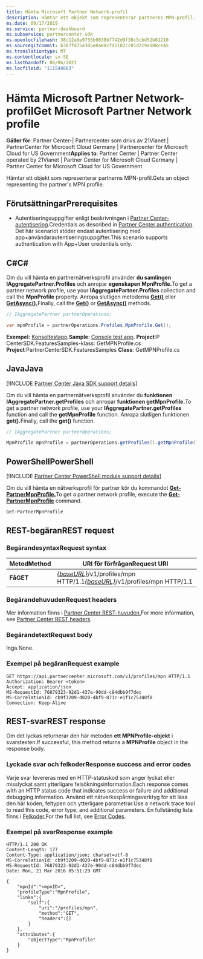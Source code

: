 ```yaml
---
title: Hämta Microsoft Partner Network-profil
description: Hämtar ett objekt som representerar partnerns MPN-profil.
ms.date: 09/17/2019
ms.service: partner-dashboard
ms.subservice: partnercenter-sdk
ms.openlocfilehash: 38c12a9a9755b9838b7742d9f38c5cbd52b81210
ms.sourcegitcommit: b307fd75e305e0a88cfd1182cc01d2c9a108ce45
ms.translationtype: MT
ms.contentlocale: sv-SE
ms.lasthandoff: 06/06/2021
ms.locfileid: "111548863"
---
```

# <a name="get-microsoft-partner-network-profile"></a><span data-ttu-id="05f81-103">Hämta Microsoft Partner Network-profil</span><span class="sxs-lookup"><span data-stu-id="05f81-103">Get Microsoft Partner Network profile</span></span>

<span data-ttu-id="05f81-104">**Gäller för**: Partner Center-| Partnercenter som drivs av 21Vianet | PartnerCenter för Microsoft Cloud Germany | Partnercenter för Microsoft Cloud for US Government</span><span class="sxs-lookup"><span data-stu-id="05f81-104">**Applies to**: Partner Center | Partner Center operated by 21Vianet | Partner Center for Microsoft Cloud Germany | Partner Center for Microsoft Cloud for US Government</span></span>

<span data-ttu-id="05f81-105">Hämtar ett objekt som representerar partnerns MPN-profil.</span><span class="sxs-lookup"><span data-stu-id="05f81-105">Gets an object representing the partner's MPN profile.</span></span>

## <a name="prerequisites"></a><span data-ttu-id="05f81-106">Förutsättningar</span><span class="sxs-lookup"><span data-stu-id="05f81-106">Prerequisites</span></span>

- <span data-ttu-id="05f81-107">Autentiseringsuppgifter enligt beskrivningen i [Partner Center-autentisering](partner-center-authentication.md).</span><span class="sxs-lookup"><span data-stu-id="05f81-107">Credentials as described in [Partner Center authentication](partner-center-authentication.md).</span></span> <span data-ttu-id="05f81-108">Det här scenariot stöder endast autentisering med app+användarautentiseringsuppgifter.</span><span class="sxs-lookup"><span data-stu-id="05f81-108">This scenario supports authentication with App+User credentials only.</span></span>

## <a name="c"></a><span data-ttu-id="05f81-109">C\#</span><span class="sxs-lookup"><span data-stu-id="05f81-109">C\#</span></span>

<span data-ttu-id="05f81-110">Om du vill hämta en partnernätverksprofil använder **du samlingen IAggregatePartner.Profiles** och anropar **egenskapen MpnProfile.**</span><span class="sxs-lookup"><span data-stu-id="05f81-110">To get a partner network profile, use your **IAggregatePartner.Profiles** collection and call the **MpnProfile** property.</span></span> <span data-ttu-id="05f81-111">Anropa slutligen metoderna [**Get()**](/dotnet/api/microsoft.store.partnercenter.profiles.impnprofile.get) eller [**GetAsync().**](/dotnet/api/microsoft.store.partnercenter.profiles.impnprofile.getasync)</span><span class="sxs-lookup"><span data-stu-id="05f81-111">Finally, call the [**Get()**](/dotnet/api/microsoft.store.partnercenter.profiles.impnprofile.get) or [**GetAsync()**](/dotnet/api/microsoft.store.partnercenter.profiles.impnprofile.getasync) methods.</span></span>

``` csharp
// IAggregatePartner partnerOperations;

var mpnProfile = partnerOperations.Profiles.MpnProfile.Get();
```

<span data-ttu-id="05f81-112">**Exempel:** [Konsoltestapp](console-test-app.md).</span><span class="sxs-lookup"><span data-stu-id="05f81-112">**Sample**: [Console test app](console-test-app.md).</span></span> <span data-ttu-id="05f81-113">**Project**:P CenterSDK.FeaturesSamples-klass: GetMPNProfile.cs </span><span class="sxs-lookup"><span data-stu-id="05f81-113">**Project**:PartnerCenterSDK.FeaturesSamples **Class**: GetMPNProfile.cs</span></span>

## <a name="java"></a><span data-ttu-id="05f81-114">Java</span><span class="sxs-lookup"><span data-stu-id="05f81-114">Java</span></span>

[!INCLUDE [Partner Center Java SDK support details](../includes/java-sdk-support.md)]

<span data-ttu-id="05f81-115">Om du vill hämta en partnernätverksprofil använder du **funktionen IAggregatePartner.getProfiles** och anropar **funktionen getMpnProfile.**</span><span class="sxs-lookup"><span data-stu-id="05f81-115">To get a partner network profile, use your **IAggregatePartner.getProfiles** function and call the **getMpnProfile** function.</span></span> <span data-ttu-id="05f81-116">Anropa slutligen funktionen **get().**</span><span class="sxs-lookup"><span data-stu-id="05f81-116">Finally, call the **get()** function.</span></span>

```java
// IAggregatePartner partnerOperations;

MpnProfile mpnProfile = partnerOperations.getProfiles().getMpnProfile().get();
```

## <a name="powershell"></a><span data-ttu-id="05f81-117">PowerShell</span><span class="sxs-lookup"><span data-stu-id="05f81-117">PowerShell</span></span>

[!INCLUDE [Partner Center PowerShell module support details](../includes/powershell-module-support.md)]

<span data-ttu-id="05f81-118">Om du vill hämta en nätverksprofil för partner kör du kommandot [**Get-PartnerMpnProfile.**](https://github.com/Microsoft/Partner-Center-PowerShell/blob/master/docs/help/Get-PartnerMpnProfile.md)</span><span class="sxs-lookup"><span data-stu-id="05f81-118">To get a partner network profile, execute the [**Get-PartnerMpnProfile**](https://github.com/Microsoft/Partner-Center-PowerShell/blob/master/docs/help/Get-PartnerMpnProfile.md) command.</span></span>

```powershell
Get-PartnerMpnProfile
```

## <a name="rest-request"></a><span data-ttu-id="05f81-119">REST-begäran</span><span class="sxs-lookup"><span data-stu-id="05f81-119">REST request</span></span>

### <a name="request-syntax"></a><span data-ttu-id="05f81-120">Begärandesyntax</span><span class="sxs-lookup"><span data-stu-id="05f81-120">Request syntax</span></span>

| <span data-ttu-id="05f81-121">Metod</span><span class="sxs-lookup"><span data-stu-id="05f81-121">Method</span></span>  | <span data-ttu-id="05f81-122">URI för förfrågan</span><span class="sxs-lookup"><span data-stu-id="05f81-122">Request URI</span></span>                                                          |
|---------|----------------------------------------------------------------------|
| <span data-ttu-id="05f81-123">**Få**</span><span class="sxs-lookup"><span data-stu-id="05f81-123">**GET**</span></span> | <span data-ttu-id="05f81-124">[*{baseURL}*](partner-center-rest-urls.md)/v1/profiles/mpn HTTP/1.1</span><span class="sxs-lookup"><span data-stu-id="05f81-124">[*{baseURL}*](partner-center-rest-urls.md)/v1/profiles/mpn HTTP/1.1</span></span> |

### <a name="request-headers"></a><span data-ttu-id="05f81-125">Begärandehuvuden</span><span class="sxs-lookup"><span data-stu-id="05f81-125">Request headers</span></span>

<span data-ttu-id="05f81-126">Mer information finns i [Partner Center REST-huvuden.](headers.md)</span><span class="sxs-lookup"><span data-stu-id="05f81-126">For more information, see [Partner Center REST headers](headers.md).</span></span>

### <a name="request-body"></a><span data-ttu-id="05f81-127">Begärandetext</span><span class="sxs-lookup"><span data-stu-id="05f81-127">Request body</span></span>

<span data-ttu-id="05f81-128">Inga.</span><span class="sxs-lookup"><span data-stu-id="05f81-128">None.</span></span>

### <a name="request-example"></a><span data-ttu-id="05f81-129">Exempel på begäran</span><span class="sxs-lookup"><span data-stu-id="05f81-129">Request example</span></span>

```http
GET https://api.partnercenter.microsoft.com/v1/profiles/mpn HTTP/1.1
Authorization: Bearer <token>
Accept: application/json
MS-RequestId: 76879323-92d1-437e-90dd-c84dbb9f7dec
MS-CorrelationId: cb9f3209-d020-4bf9-871c-e1f1c75348f8
Connection: Keep-Alive
```

## <a name="rest-response"></a><span data-ttu-id="05f81-130">REST-svar</span><span class="sxs-lookup"><span data-stu-id="05f81-130">REST response</span></span>

<span data-ttu-id="05f81-131">Om det lyckas returnerar den här metoden **ett MPNProfile-objekt** i svarstexten.</span><span class="sxs-lookup"><span data-stu-id="05f81-131">If successful, this method returns a **MPNProfile** object in the response body.</span></span>

### <a name="response-success-and-error-codes"></a><span data-ttu-id="05f81-132">Lyckade svar och felkoder</span><span class="sxs-lookup"><span data-stu-id="05f81-132">Response success and error codes</span></span>

<span data-ttu-id="05f81-133">Varje svar levereras med en HTTP-statuskod som anger lyckat eller misslyckat samt ytterligare felsökningsinformation.</span><span class="sxs-lookup"><span data-stu-id="05f81-133">Each response comes with an HTTP status code that indicates success or failure and additional debugging information.</span></span> <span data-ttu-id="05f81-134">Använd ett nätverksspårningsverktyg för att läsa den här koden, feltypen och ytterligare parametrar.</span><span class="sxs-lookup"><span data-stu-id="05f81-134">Use a network trace tool to read this code, error type, and additional parameters.</span></span> <span data-ttu-id="05f81-135">En fullständig lista finns i [Felkoder.](error-codes.md)</span><span class="sxs-lookup"><span data-stu-id="05f81-135">For the full list, see [Error Codes](error-codes.md).</span></span>

### <a name="response-example"></a><span data-ttu-id="05f81-136">Exempel på svar</span><span class="sxs-lookup"><span data-stu-id="05f81-136">Response example</span></span>

```http
HTTP/1.1 200 OK
Content-Length: 177
Content-Type: application/json; charset=utf-8
MS-CorrelationId: cb9f3209-d020-4bf9-871c-e1f1c75348f8
MS-RequestId: 76879323-92d1-437e-90dd-c84dbb9f7dec
Date: Mon, 21 Mar 2016 05:51:29 GMT

{
    "mpnId":"<mpnID>",
    "profileType":"MpnProfile",
    "links":{
        "self":{
            "uri":"/profiles/mpn",
            "method":"GET",
            "headers":[]
        }
    },
    "attributes":{
        "objectType":"MpnProfile"
    }
}
```
